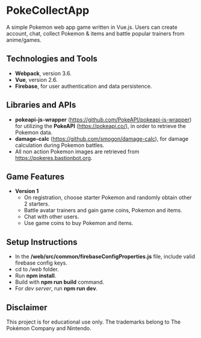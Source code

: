 # PokeCollectApp

A simple Pokemon web app game written in Vue.js. Users can create account, chat, collect Pokemon & items and battle popular trainers from anime/games.


## Technologies and Tools

- **Webpack**, version 3.6.
- **Vue**, version 2.6.
- **Firebase**, for user authentication and data persistence.


## Libraries and APIs

- **pokeapi-js-wrapper** (https://github.com/PokeAPI/pokeapi-js-wrapper) for utilizing the **PokeAPI** (https://pokeapi.co/), in order to retrieve the Pokemon data. 
- **damage-calc** (https://github.com/smogon/damage-calc), for damage calculation during Pokemon battles.
- All non action Pokemon images are retrieved from https://pokeres.bastionbot.org.

## Game Features
- **Version 1**
  - On registration, choose starter Pokemon and randomly obtain other 2 starters.
  - Battle avatar trainers and gain game coins, Pokemon and items.
  - Chat with other users.
  - Use game coins to buy Pokemon and items.

## Setup Instructions

- In the **/web/src/common/firebaseConfigProperties.js** file, include valid firebase config keys.
- cd to */web* folder.
- Run **npm install**.
- Build with **npm run build** command.
- For *dev server*, run **npm run dev**.

## Disclaimer

This project is for educational use only. The trademarks belong to The Pokémon Company and Nintendo.
